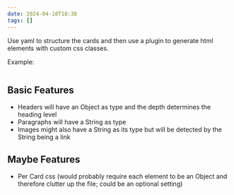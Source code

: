 ```yaml
---
date: 2024-04-18T18:38
tags: []
---
```

Use yaml to structure the cards and then use a plugin to generate html elements with custom css classes.

Example:
```infocards

```

## Basic Features
- Headers will have an Object as type and the depth determines the heading level
- Paragraphs will have a String as type
- Images might also have a String as its type but will be detected by the String being a link

## Maybe Features
- Per Card css (would probably require each element to be an Object and therefore clutter up the file; could be an optional setting)